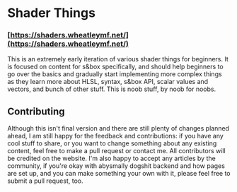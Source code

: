 # Shader Things
### [https://shaders.wheatleymf.net/](https://shaders.wheatleymf.net/)
This is an extremely early iteration of various shader things for beginners. It is focused on content for s&box specifically, and should help beginners to go over the basics and gradually start implementing more complex things as they learn more about HLSL, syntax, s&box API, scalar values and vectors, and bunch of other stuff. This is noob stuff, by noob for noobs. 

## Contributing
Although this isn't final version and there are still plenty of changes planned ahead, I am still happy for the feedback and contributions: if you have any cool stuff to share, or you want to change something about any existing content, feel free to make a pull request or contact me. All contributors will be credited on the website. I'm also happy to accept any articles by the community, if you're okay with abysmally dogshit backend and how pages are set up, and you can make something your own with it, please feel free to submit a pull request, too. 

